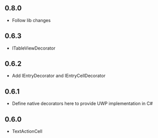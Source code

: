 ## 0.8.0
* Follow lib changes

## 0.6.3
* ITableViewDecorator

## 0.6.2
* Add IEntryDecorator and IEntryCellDecorator

## 0.6.1
* Define native decorators here to provide UWP implementation in C#

## 0.6.0
* TextActionCell
